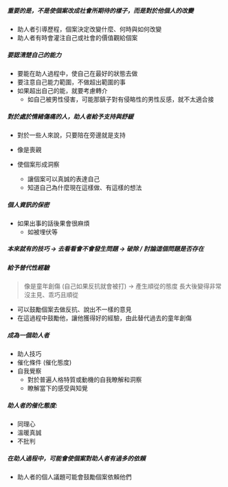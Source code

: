 ##### 重要的是，不是使個案改成社會所期待的樣子，而是對於他個人的改變
- 助人者引導歷程，個案決定改變什麼、何時與如何改變
- 助人者有時會灌注自己或社會的價值觀給個案

##### 要認清楚自己的能力
- 要能在助人過程中，使自己在最好的狀態去做
- 要注意自己能力範圍，不做超出範圍的事
- 如果超出自己的能，就要考慮轉介
	- 如自己被男性侵害，可能那鎮子對有侵略性的男性反感，就不太適合接

##### 對於處於情緒傷痛的人，助人者給予支持與舒緩
-	對於一些人來說，只要陪在旁邊就是支持
-	像是喪親

- 使個案形成洞察
	- 讓個案可以真誠的表達自己
	- 知道自己為什麼現在這樣做、有這樣的想法

##### 個人資訊的保密
- 如果出事的話後果會很麻煩
	- 如被埋伏等

##### 本來就有的技巧 -> 去看看會不會發生問題 -> 破除 / 討論這個問題是否存在

##### 給予替代性經驗
> 像是童年創傷 (自己如果反抗就會被打) -> 產生順從的態度
> 長大後變得非常沒主見、乖巧且順從
- 可以鼓勵個案去做反抗、說出不一樣的意見
- 在這過程中鼓勵他，讓他獲得好的經驗，由此替代過去的童年創傷

##### 成為一個助人者
- 助人技巧
- 催化條件 (催化態度)
- 自我覺察
	- 對於普遍人格特質或動機的自我瞭解和洞察
	- 瞭解當下的感受與知覺

##### 助人者的催化態度:
- 同理心
- 溫暖真誠
- 不批判
##### 在助人過程中，可能會使個案對助人者有過多的依賴
- 助人者的個人議題可能會鼓勵個案依賴他們